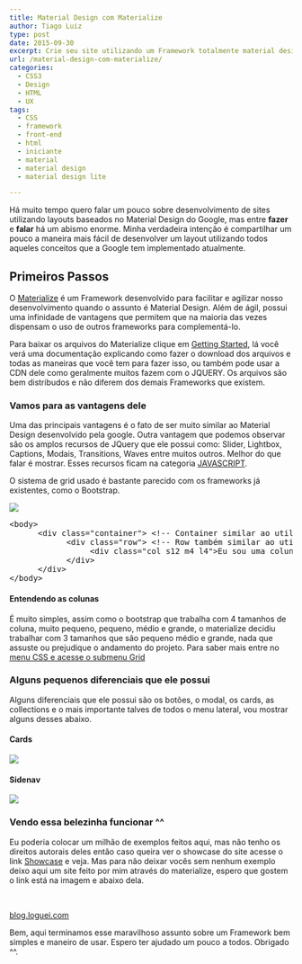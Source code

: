 ```yaml
---
title: Material Design com Materialize
author: Tiago Luiz
type: post
date: 2015-09-30
excerpt: Crie seu site utilizando um Framework totalmente material design, que não deixa a desejar em nada e seus resultados podem te surpreender. Do Conceito à prática com layout Material.
url: /material-design-com-materialize/
categories:
  - CSS3
  - Design
  - HTML
  - UX
tags:
  - CSS
  - framework
  - front-end
  - html
  - iniciante
  - material
  - material design
  - material design lite

---
```

Há muito tempo quero falar um pouco sobre desenvolvimento de sites utilizando layouts baseados no Material Design do Google, mas entre **fazer** e **falar** há um abismo enorme. Minha verdadeira intenção é compartilhar um pouco a maneira mais fácil de desenvolver um layout utilizando todos aqueles conceitos que a Google tem implementado atualmente.

## Primeiros Passos

O <a href="http://materializecss.com/" target="_blank">Materialize</a> é um Framework desenvolvido para facilitar e agilizar nosso desenvolvimento quando o assunto é Material Design. Além de ágil, possui uma infinidade de vantagens que permitem que na maioria das vezes dispensam o uso de outros frameworks para complementá-lo.

Para baixar os arquivos do Materialize clique em <a href="http://materializecss.com/getting-started.html" target="_blank">Getting Started</a>, lá você verá uma documentação explicando como fazer o download dos arquivos e todas as maneiras que você tem para fazer isso, ou também pode usar a CDN dele como geralmente muitos fazem com o JQUERY. Os arquivos são bem distribudos e não diferem dos demais Frameworks que existem.

### Vamos para as vantagens dele

Uma das principais vantagens é o fato de ser muito similar ao Material Design desenvolvido pela google. Outra vantagem que podemos observar são os amplos recursos de JQuery que ele possui como: Slider, Lightbox, Captions, Modais, Transitions, Waves entre muitos outros. Melhor do que falar é mostrar. Esses recursos ficam na categoria <a href="http://materializecss.com/media.html" target="_blank">JAVASCRIPT</a>.

O sistema de grid usado é bastante parecido com os frameworks já existentes, como o Bootstrap. 

![][1]

<pre class="lang-html">&lt;body&gt;
      &lt;div class="container"&gt; &lt;!-- Container similar ao utilizado em outros Frameworks --&gt;
            &lt;div class="row"&gt; &lt;!-- Row também similar ao utilizado em outros Frameworks --&gt;
                 &lt;div class="col s12 m4 l4"&gt;Eu sou uma coluna&lt;/div&gt; &lt;!-- Coluna com 3 tamanhos--&gt;
            &lt;/div&gt;
      &lt;/div&gt;
&lt;/body&gt;
</pre>

#### Entendendo as colunas

É muito simples, assim como o bootstrap que trabalha com 4 tamanhos de coluna, muito pequeno, pequeno, médio e grande, o materialize decidiu trabalhar com 3 tamanhos que são pequeno médio e grande, nada que assuste ou prejudique o andamento do projeto. Para saber mais entre no <a href="http://materializecss.com/grid.html" target="_blank">menu CSS e acesse o submenu Grid</a>

### Alguns pequenos diferenciais que ele possui

Alguns diferenciais que ele possui são os botões, o modal, os cards, as collections e o mais importante talves de todos o menu lateral, vou mostrar alguns desses abaixo.

#### Cards

![][2]

#### Sidenav

![][3]

### Vendo essa belezinha funcionar ^^

Eu poderia colocar um milhão de exemplos feitos aqui, mas não tenho os direitos autorais deles então caso queira ver o showcase do site acesse o link <a href="http://materializecss.com/showcase.html" target="_blank">Showcase</a> e veja. Mas para não deixar vocês sem nenhum exemplo deixo aqui um site feito por mim através do materialize, espero que gostem o link está na imagem e abaixo dela.
  
<a href="http://blog.loguei.com/" target="_blank"><br /> <img src="http://tableless.com.br/uploads/2015/09/263dfd28861105.55d5d38e09a6f.jpg" alt="" /><br /> </a>
  
<a href="http://blog.loguei.com/" target="_blank">blog.loguei.com</a>

Bem, aqui terminamos esse maravilhoso assunto sobre um Framework bem simples e maneiro de usar. Espero ter ajudado um pouco a todos. Obrigado ^^.

 [1]: http://tableless.com.br/uploads/2015/09/materialize-css-framework-01.jpg
 [2]: http://tableless.com.br/uploads/2015/09/Sem-Título-1.jpg
 [3]: http://tableless.com.br/uploads/2015/09/menu.gif